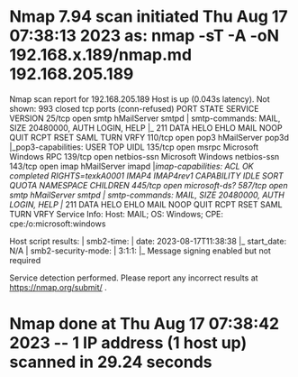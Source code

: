 # Nmap 7.94 scan initiated Thu Aug 17 07:38:13 2023 as: nmap -sT -A -oN 192.168.x.189/nmap.md 192.168.205.189
Nmap scan report for 192.168.205.189
Host is up (0.043s latency).
Not shown: 993 closed tcp ports (conn-refused)
PORT    STATE SERVICE       VERSION
25/tcp  open  smtp          hMailServer smtpd
| smtp-commands: MAIL, SIZE 20480000, AUTH LOGIN, HELP
|_ 211 DATA HELO EHLO MAIL NOOP QUIT RCPT RSET SAML TURN VRFY
110/tcp open  pop3          hMailServer pop3d
|_pop3-capabilities: USER TOP UIDL
135/tcp open  msrpc         Microsoft Windows RPC
139/tcp open  netbios-ssn   Microsoft Windows netbios-ssn
143/tcp open  imap          hMailServer imapd
|_imap-capabilities: ACL OK completed RIGHTS=texkA0001 IMAP4 IMAP4rev1 CAPABILITY IDLE SORT QUOTA NAMESPACE CHILDREN
445/tcp open  microsoft-ds?
587/tcp open  smtp          hMailServer smtpd
| smtp-commands: MAIL, SIZE 20480000, AUTH LOGIN, HELP
|_ 211 DATA HELO EHLO MAIL NOOP QUIT RCPT RSET SAML TURN VRFY
Service Info: Host: MAIL; OS: Windows; CPE: cpe:/o:microsoft:windows

Host script results:
| smb2-time: 
|   date: 2023-08-17T11:38:38
|_  start_date: N/A
| smb2-security-mode: 
|   3:1:1: 
|_    Message signing enabled but not required

Service detection performed. Please report any incorrect results at https://nmap.org/submit/ .
# Nmap done at Thu Aug 17 07:38:42 2023 -- 1 IP address (1 host up) scanned in 29.24 seconds
